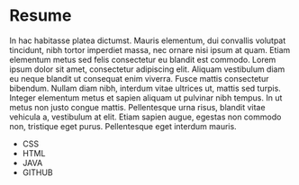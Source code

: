 # Resume

In hac habitasse platea dictumst. Mauris elementum, dui convallis volutpat tincidunt, nibh tortor imperdiet massa, nec ornare nisi ipsum at quam. Etiam elementum metus sed felis consectetur eu blandit est commodo. Lorem ipsum dolor sit amet, consectetur adipiscing elit. Aliquam vestibulum diam eu neque blandit ut consequat enim viverra. Fusce mattis consectetur bibendum. Nullam diam nibh, interdum vitae ultrices ut, mattis sed turpis. Integer elementum metus et sapien aliquam ut pulvinar nibh tempus. In ut metus non justo congue mattis. Pellentesque urna risus, blandit vitae vehicula a, vestibulum at elit. Etiam sapien augue, egestas non commodo non, tristique eget purus. Pellentesque eget interdum mauris.

* CSS
* HTML
* JAVA
* GITHUB

